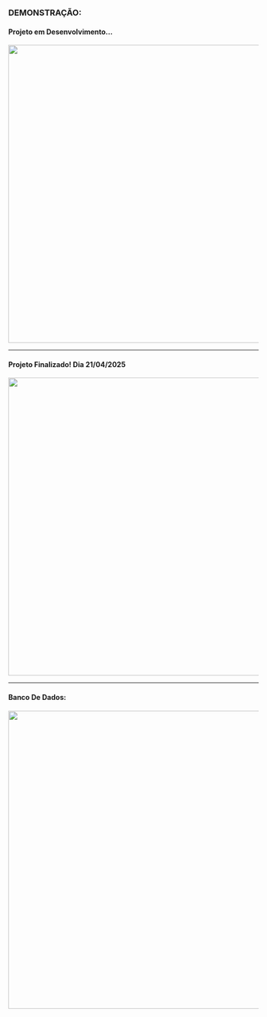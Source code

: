 <h3>DEMONSTRAÇÃO:</h3>
<h4>Projeto em Desenvolvimento...</h3>

<img src="https://github.com/user-attachments/assets/e02303ce-ec31-4c56-82f1-bac54208edbe" width="600" />

 ------------------------------------------------------------------------
      
<h4>Projeto Finalizado! Dia 21/04/2025</h3>
<img src="https://github.com/user-attachments/assets/e5daef8a-6c51-4eac-8de9-3a9a12ea542d" width="600" />

 ------------------------------------------------------------------------

<h4>Banco De Dados: </h3>

<img src="https://github.com/user-attachments/assets/3261b565-23d9-4672-ba01-9c09b2baf65b" width="600" />


